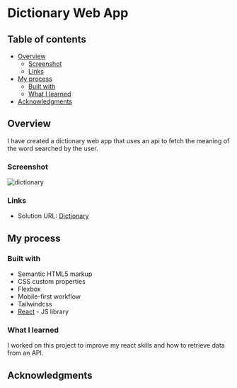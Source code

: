 # Dictionary Web App

## Table of contents

- [Overview](#overview)
  - [Screenshot](#screenshot)
  - [Links](#links)
- [My process](#my-process)
  - [Built with](#built-with)
  - [What I learned](#what-i-learned)
- [Acknowledgments](#acknowledgments)

## Overview

I have created a dictionary web app that uses an api to fetch the meaning of the word searched by the user.

### Screenshot

![dictionary](https://user-images.githubusercontent.com/97782641/218122281-a864eba4-eeb6-4c22-b618-365e573a07e7.PNG)

### Links

- Solution URL: [Dictionary](dictionary-web-qbr4im1u4-rohanjacob23.vercel.app)

## My process

### Built with

- Semantic HTML5 markup
- CSS custom properties
- Flexbox
- Mobile-first workflow
- Tailwindcss
- [React](https://reactjs.org/) - JS library

### What I learned

I worked on this project to improve my react skills and how to retrieve data from an API.

## Acknowledgments
